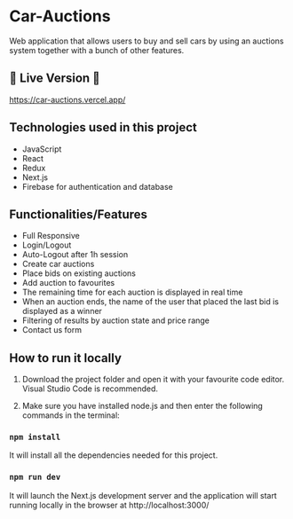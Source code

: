 # Car-Auctions

Web application that allows users to buy and sell cars by using an auctions system together with a bunch of other features.

## 🚀 Live Version 🚀

https://car-auctions.vercel.app/


## Technologies used in this project

* JavaScript
* React
* Redux
* Next.js
* Firebase for authentication and database

## Functionalities/Features

* Full Responsive
* Login/Logout
* Auto-Logout after 1h session
* Create car auctions
* Place bids on existing auctions
* Add auction to favourites
* The remaining time for each auction is displayed in real time
* When an auction ends, the name of the user that placed the last bid is displayed as a winner
* Filtering of results by auction state and price range
* Contact us form

## How to run it locally

1. Download the project folder and open it with your favourite code editor. Visual Studio Code is recommended.

2. Make sure you have installed node.js and then enter the following commands in the terminal:

### `npm install`

It will install all the dependencies needed for this project.

### `npm run dev`
It will launch the Next.js development server and the application will start running locally in the browser at http://localhost:3000/
